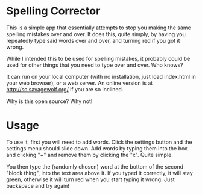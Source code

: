 # Spelling Corrector #

This is a simple app that essentially attempts to stop you making the same spelling mistakes over and over. It does
this, quite simply, by having you repeatedly type said words over and over, and turning red if you got it wrong.

While I intended this to be used for spelling mistakes, it probably could be used for other things that you need to type
over and over. Who knows?

It can run on your local computer (with no installation, just load index.html in your web browser), or a web server.
An online version is at http://sc.savagewolf.org/ if you are so inclined.

Why is this open source? Why not!

# Usage #

To use it, first you will need to add words. Click the settings button and the settings menu should slide down.
Add words by typing them into the box and clicking "+" and remove them by clicking the "x". Quite simple.

You then type the (randomly chosen) word at the bottom of the second "block thing", into the text area above it.
If you typed it correctly, it will stay green, otherwise it will turn red when you start typing it wrong. Just backspace
and try again!
